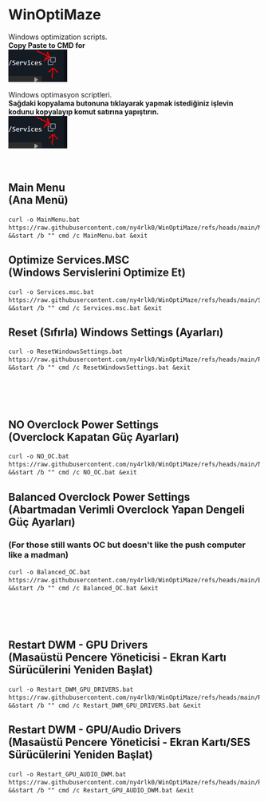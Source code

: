 # WinOptiMaze
Windows optimization scripts.
<br><b>Copy Paste to CMD for </b> <br>![IMG](https://raw.githubusercontent.com/ny4rlk0/WinOptiMaze/refs/heads/main/buton.png)
<br>

Windows optimasyon scriptleri.
<br><b>Sağdaki kopyalama butonuna tıklayarak yapmak istediğiniz işlevin kodunu kopyalayıp komut satırına yapıştırın.</b> <br>![IMG](https://raw.githubusercontent.com/ny4rlk0/WinOptiMaze/refs/heads/main/buton.png)
<br><br><br>
## Main Menu <br>(Ana Menü)
    curl -o MainMenu.bat https://raw.githubusercontent.com/ny4rlk0/WinOptiMaze/refs/heads/main/MainMenu.bat &&start /b "" cmd /c MainMenu.bat &exit

## Optimize Services.MSC <br>(Windows Servislerini Optimize Et)
    curl -o Services.msc.bat https://raw.githubusercontent.com/ny4rlk0/WinOptiMaze/refs/heads/main/Services.msc.bat &&start /b "" cmd /c Services.msc.bat &exit

## Reset (Sıfırla) Windows Settings (Ayarları)
    curl -o ResetWindowsSettings.bat https://raw.githubusercontent.com/ny4rlk0/WinOptiMaze/refs/heads/main/ResetWindowsSettings.bat &&start /b "" cmd /c ResetWindowsSettings.bat &exit
<br><br><br>
## NO Overclock Power Settings <br>(Overclock Kapatan Güç Ayarları)
    curl -o NO_OC.bat https://raw.githubusercontent.com/ny4rlk0/WinOptiMaze/refs/heads/main/NO_OC.bat &&start /b "" cmd /c NO_OC.bat &exit

## Balanced Overclock Power Settings <br>(Abartmadan Verimli Overclock Yapan Dengeli Güç Ayarları)
###  (For those still wants OC but doesn't like the push computer like a madman)
    curl -o Balanced_OC.bat https://raw.githubusercontent.com/ny4rlk0/WinOptiMaze/refs/heads/main/Balanced_OC.bat &&start /b "" cmd /c Balanced_OC.bat &exit
<br><br><br>   
## Restart DWM - GPU Drivers <br>(Masaüstü Pencere Yöneticisi - Ekran Kartı Sürücülerini Yeniden Başlat)
    curl -o Restart_DWM_GPU_DRIVERS.bat https://raw.githubusercontent.com/ny4rlk0/WinOptiMaze/refs/heads/main/Restart_DWM_GPU_DRIVERS.bat &&start /b "" cmd /c Restart_DWM_GPU_DRIVERS.bat &exit
    
## Restart DWM - GPU/Audio Drivers <br>(Masaüstü Pencere Yöneticisi - Ekran Kartı/SES Sürücülerini Yeniden Başlat)
    curl -o Restart_GPU_AUDIO_DWM.bat https://raw.githubusercontent.com/ny4rlk0/WinOptiMaze/refs/heads/main/Restart_GPU_AUDIO_DWM.bat &&start /b "" cmd /c Restart_GPU_AUDIO_DWM.bat &exit
